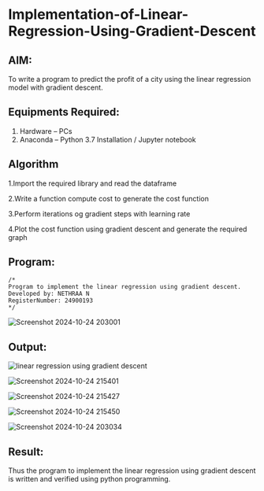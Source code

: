 # Implementation-of-Linear-Regression-Using-Gradient-Descent

## AIM:
To write a program to predict the profit of a city using the linear regression model with gradient descent.

## Equipments Required:
1. Hardware – PCs
2. Anaconda – Python 3.7 Installation / Jupyter notebook

## Algorithm
1.Import the required library and read the dataframe

2.Write a function compute cost to generate the cost function

3.Perform iterations og gradient steps with learning rate

4.Plot the cost function using gradient descent and generate the required graph 

## Program:
```
/*
Program to implement the linear regression using gradient descent.
Developed by: NETHRAA N
RegisterNumber: 24900193
*/
```

![Screenshot 2024-10-24 203001](https://github.com/user-attachments/assets/00ada7a8-a6f4-454c-ad48-a661f4f17856)



## Output:
![linear regression using gradient descent](sam.png)

![Screenshot 2024-10-24 215401](https://github.com/user-attachments/assets/01cb0593-678e-4d96-9c1d-5f506dc5327c)

![Screenshot 2024-10-24 215427](https://github.com/user-attachments/assets/4fa82eab-879d-4b52-8ff3-79abb315e8c7)

![Screenshot 2024-10-24 215450](https://github.com/user-attachments/assets/c033cbaa-f6bc-4f03-be1a-aac499415b1b)


![Screenshot 2024-10-24 203034](https://github.com/user-attachments/assets/ddd2b35d-72b7-4b22-9fe5-d4ca1f088324)




## Result:
Thus the program to implement the linear regression using gradient descent is written and verified using python programming.
